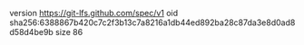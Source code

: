 version https://git-lfs.github.com/spec/v1
oid sha256:6388867b420c7c2f3b13c7a8216a1db44ed892ba28c87da3e8d0ad8d58d4be9b
size 86
